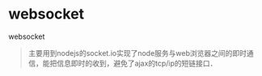 websocket
=========

websocket

> 主要用到nodejs的socket.io实现了node服务与web浏览器之间的即时通信，能把信息即时的收到，避免了ajax的tcp/ip的短链接口．
